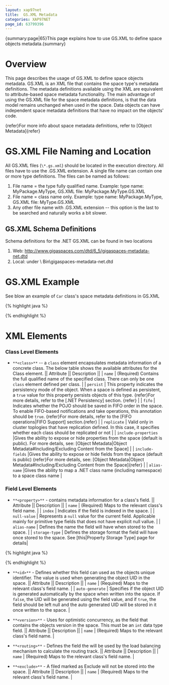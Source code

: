 ```yaml
---
layout: xap97net
title:  GS.XML Metadata
categories: XAP97NET
page_id: 63799396
---
```


{summary:page|65}This page explains how to use GS.XML to define space objects metadata.{summary}

# Overview

This page describes the usage of GS.XML to define space objects metadata.
GS.XML is an XML file that contains the space type's metadata definitions. The metadata definitions available using the XML are equivalent to attribute-based space metadata functionality. The main advantage of using the GS.XML file for the space metadata definitions, is that the data model remains unchanged when used in the space. Data objects can have independent space metadata definitions that have no impact on the objects' code.

{refer}For more info about space metadata definitions, refer to [Object Metadata]{refer}

# GS.XML File Naming and Location

All GS.XML files (`\*.gs.xml`) should be located in the execution directory.
All files have to use the .GS.XML extension.
A single file name can contain one or more type definitions.
The files can be named as follows:
1) File name = the type fully qualified name. Example: type name: MyPackage.MyType, GS.XML file: MyPackage.MyType.GS.XML
2) File name = class name only. Example: type name: MyPackage.MyType, GS.XML file: MyType.GS.XML
3) Any other file name with .GS.XML extension -- this option is the last to be searched and naturally works a bit slower.

## GS.XML Schema Definitions

Schema definitions for the .NET GS.XML can be found in two locations
1)	Web: http://www.gigaspaces.com/dtd/6_5/gigaspaces-metadata-net.dtd
2)	Local: under <install Dir>\ Bin\gigaspaces-metadata-net.dtd

# GS.XML Example

See blow an example of `Car` class's space metadata definitions in GS.XML

{% highlight java %}

<?xml version="1.0" encoding="UTF-8"?>
<!DOCTYPE gigaspaces-mapping SYSTEM "..\..\..\Bin\gigaspaces-metadata-net.dtd">
<gigaspaces-mapping>
  <class name="GigaSpaces.Examples.SpaceOperations.Entities.Car" persist="true" fifo="true" replicate="true" >
    <id name="CarId" />
    <routing name="CarType"/>
    <property name="CarId" null-value="-1" />
    <property name="Make" index="basic" />
    <property name="ManufacturingDate" null-value="1900-01-01T12:00:00" index="basic/>
    <exclude name="MaintenanceBook" />
    <version name="VersionProperty" />
  </class>
</gigaspaces-mapping>

{% endhighlight %}


# XML Elements

### Class Level Elements

- `**<class>**` -- a `class` element encapsulates metadata information of a concrete class. The below table shows the available attributes for the Class element.
|| Attribute || Description ||
| `name` | (Required) Contains the full qualified name of the specified class. There can only be one `class` element defined per class. |
| `persist` | This property indicates the persistency mode of the object. When a space is defined as persistent, a `true` value for this property persists objects of this type. {refer}For more details, refer to the [.NET Persistency] section. {refer} |
| `fifo` | Indicates whether the POJO should be saved in FIFO order in the space. To enable FIFO-based notifications and take operations, this annotation should be `true`. {refer}For more details, refer to the [FIFO operations|FIFO Support] section.{refer} |
| `replicate` | Valid only in cluster toplogies that have replication defined. In this case, it specifies whether each class should be replicated or not |
| `include-properties` |Gives the ability to expose or hide properties from the space (default is public).
For more details, see: [Object Metadata|Object Metadata#Including/Excluding Content from the Space] |
| `include-fields` |Gives the ability to expose or hide fields from the space (default is public) {refer}For more details, see: [Object Metadata|Object Metadata#Including/Excluding Content from the Space]{refer} |
| `alias-name` |Gives the ability to map a .NET class name (including namespace) to a space class name |

### Field Level Elements

- `**<property>**` - contains metadata information for a class's field.
|| Attribute || Description ||
| `name` | (Required) Maps to the relevant class's field name. |
| `index` | Indicates if the field is indexed in the space. |
| `null-value` | Represents a `null` value for the current field. Applicable mainly for primitive type fields that does not have explicit null vallue. |
| `alias-name` | Defines the name the field will have when stored to the space. |
| `storage-type` | Defines the storage format the field will have once stored to the space. See [this|Property Storage Type] page for details|


{% highlight java %}

<class name="GigaSpaces.Examples.SpaceOperations.Entities.Person" persist="false" replicate="false" fifo="false" >
	<property name="Int_Field" null-value="-1" alias-name="int_Field" />
	<property name="DateTime_Field" null-value="00:00:00.0000000, January 1, 0001" alias-name="dateTime_Field"/>
	<property name="Address" alias-name="address" storage-type="Object" />
</class>

{% endhighlight %}


- `**<id>**` - Defines whether this field can used as the objects unique identifier. The value is used when generating the object UID in the space.
|| Attribute || Description ||
| `name` | (Required) Maps to the relevant class's field name. |
| `auto-generate` | Specifies if the object UID is generated automatically by the space when written into the space. If `false`, the UID will be generated using the field value, and if `true`, the field should be left null and the auto generated UID will be stored in it once written to the space. |

- `**<version>**` - Uses for optimistic concurrency, as the field that contains the objects version in the space. This must be an `int` data type field.
|| Attribute || Description ||
| `name` | (Required) Maps to the relevant class's field name. |

- `**<routing>**` - Defines the field the will be used by the load balancing mechanism to calculate the routing track.
|| Attribute || Description ||
| `name` | (Required) Maps to the relevant class's field name. |

- `**<exclude>**` - A filed marked as Exclude will not be stored into the space.
|| Attribute || Description ||
| `name` | (Required) Maps to the relevant class's field name. |
